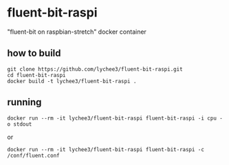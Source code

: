 # fluent-bit-raspi

"fluent-bit on raspbian-stretch" docker container

## how to build

```
git clone https://github.com/lychee3/fluent-bit-raspi.git
cd fluent-bit-raspi
docker build -t lychee3/fluent-bit-raspi .
```

## running

```
docker run --rm -it lychee3/fluent-bit-raspi fluent-bit-raspi -i cpu -o stdout
```

or 

```
docker run --rm -it lychee3/fluent-bit-raspi fluent-bit-raspi -c /conf/fluent.conf
```